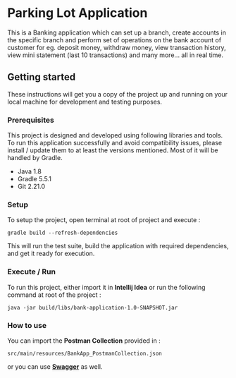 # Parking Lot Application
This is a Banking application which can
set up a branch, create accounts in the specific
branch and perform set of operations on
the bank account of customer for eg.
deposit money, withdraw money, view transaction
history, view mini statement (last 10 transactions)
and many more... all in real time.

## Getting started
These instructions will get you a copy of 
the project up and running on your local 
machine for development and testing purposes.

### Prerequisites
This project is designed and developed 
using following libraries and tools.
To run this application successfully and
avoid compatibility issues, please 
install / update them to at least the 
versions mentioned. Most of it will be handled
by Gradle.
- Java 1.8
- Gradle 5.5.1
- Git 2.21.0

### Setup
To setup the project, open terminal at root 
of project and execute : 

```
gradle build --refresh-dependencies
```

This will run the test suite, 
build the application with required dependencies, 
and get it ready for execution.

### Execute / Run
To run this project, either import it in
**Intellij Idea** or run the following command
at root of the project :

```
java -jar build/libs/bank-application-1.0-SNAPSHOT.jar
```

### How to use
You can import the **Postman Collection** provided in : 

```
src/main/resources/BankApp_PostmanCollection.json
```

or you can use [**Swagger**](http://localhost:8080/bank/swagger-ui.html) as well.


